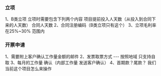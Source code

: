 
### 立项
1、B类立项  立项时需要包含下列两个内容
     项目提前投入人天数（从投入到合同下来的人天数）
     合同人天数
2、合同注册编码（B类立项只有这个）
3、立项毛利率 在25%~30% 范围内


### 开票申请

1、需要附上客户确认工作量金额的邮件
2、发票取票方式   --- 按照地域 只支持自取
3、每月的工作量 确认（内部工作量  发送客户确认）
4、首期款？尾款？ 我们当前这个项目怎么来操作

